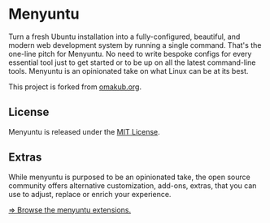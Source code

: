 # Menyuntu

Turn a fresh Ubuntu installation into a fully-configured, beautiful, and modern web development system by running a single command. That's the one-line pitch for Menyuntu. No need to write bespoke configs for every essential tool just to get started or to be up on all the latest command-line tools. Menyuntu is an opinionated take on what Linux can be at its best.

This project is forked from [omakub.org](https://omakub.org).

## License

Menyuntu is released under the [MIT License](https://opensource.org/licenses/MIT).

## Extras

While menyuntu is purposed to be an opinionated take, the open source community offers alternative customization, add-ons, extras, that you can use to adjust, replace or enrich your experience.

[⇒ Browse the menyuntu extensions.](EXTENSIONS.md)
